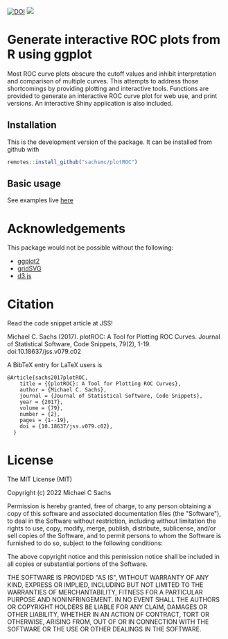 [![DOI](https://zenodo.org/badge/9473/sachsmc/plotROC.svg/)](http://dx.doi.org/10.5281/zenodo.14678/)
[![](https://cranlogs.r-pkg.org/badges/plotROC/)](https://CRAN.R-project.org/package=plotROC/)

# Generate interactive ROC plots from R using ggplot

Most ROC curve plots obscure the cutoff values and inhibit
    interpretation and comparison of multiple curves. This attempts to address
    those shortcomings by providing plotting and interactive tools. Functions
    are provided to generate an interactive ROC curve plot for web use, and
    print versions. An interactive Shiny application is also included.
    
## Installation

This is the development version of the package. It can be installed from github with

```r
remotes::install_github("sachsmc/plotROC")
```

## Basic usage

See examples live [here](https://sachsmc.github.io/plotROC/)

# Acknowledgements

This package would not be possible without the following:

  - [ggplot2](https://ggplot2.tidyverse.org/)
  - [gridSVG](https://sjp.co.nz/projects/gridsvg/)
  - [d3.js](https://d3js.org/)
  
# Citation

Read the code snippet article at JSS! 

Michael C. Sachs (2017). plotROC: A Tool for Plotting ROC Curves. Journal of Statistical Software, Code Snippets, 79(2), 1-19. doi:10.18637/jss.v079.c02

A BibTeX entry for LaTeX users is

```
@Article{sachs2017plotROC,
    title = {{plotROC}: A Tool for Plotting ROC Curves},
    author = {Michael C. Sachs},
    journal = {Journal of Statistical Software, Code Snippets},
    year = {2017},
    volume = {79},
    number = {2},
    pages = {1--19},
    doi = {10.18637/jss.v079.c02},
  }
```
  
  
# License
The MIT License (MIT)

Copyright (c) 2022 Michael C Sachs

Permission is hereby granted, free of charge, to any person obtaining a copy
of this software and associated documentation files (the "Software"), to deal
in the Software without restriction, including without limitation the rights
to use, copy, modify, merge, publish, distribute, sublicense, and/or sell
copies of the Software, and to permit persons to whom the Software is
furnished to do so, subject to the following conditions:

The above copyright notice and this permission notice shall be included in
all copies or substantial portions of the Software.

THE SOFTWARE IS PROVIDED "AS IS", WITHOUT WARRANTY OF ANY KIND, EXPRESS OR
IMPLIED, INCLUDING BUT NOT LIMITED TO THE WARRANTIES OF MERCHANTABILITY,
FITNESS FOR A PARTICULAR PURPOSE AND NONINFRINGEMENT. IN NO EVENT SHALL THE
AUTHORS OR COPYRIGHT HOLDERS BE LIABLE FOR ANY CLAIM, DAMAGES OR OTHER
LIABILITY, WHETHER IN AN ACTION OF CONTRACT, TORT OR OTHERWISE, ARISING FROM,
OUT OF OR IN CONNECTION WITH THE SOFTWARE OR THE USE OR OTHER DEALINGS IN
THE SOFTWARE.


  
